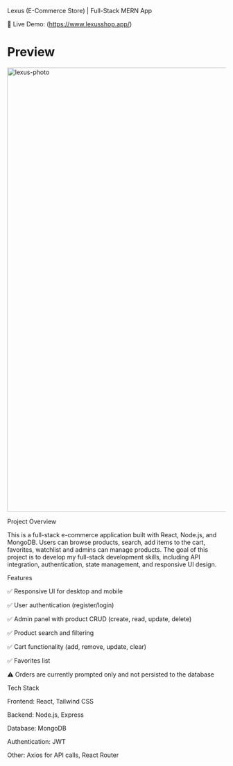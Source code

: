 Lexus (E-Commerce Store) | Full-Stack MERN App

🔗 Live Demo: (https://www.lexusshop.app/)

# Preview

<img width="1095" height="1025" alt="lexus-photo" src="https://github.com/user-attachments/assets/97779826-7296-4362-bdd3-3c51b63e1340" />


Project Overview

This is a full-stack e-commerce application built with React, Node.js, and MongoDB.
Users can browse products, search, add items to the cart, favorites, watchlist and admins can manage products.
The goal of this project is to develop my full-stack development skills, including API integration, authentication, state management, and responsive UI design.

Features

✅ Responsive UI for desktop and mobile

✅ User authentication (register/login)

✅ Admin panel with product CRUD (create, read, update, delete)

✅ Product search and filtering

✅ Cart functionality (add, remove, update, clear)

✅ Favorites list

⚠️ Orders are currently prompted only and not persisted to the database

Tech Stack

Frontend: React, Tailwind CSS

Backend: Node.js, Express

Database: MongoDB

Authentication: JWT

Other: Axios for API calls, React Router

